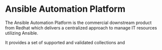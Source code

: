 # Ansible Automation Platform

The Ansible Automation Platform is the commercial downstream product from Redhat which delivers a centralized approach to manage IT resources utilizing Ansible.  

It provides a set of supported and validated collections and 
